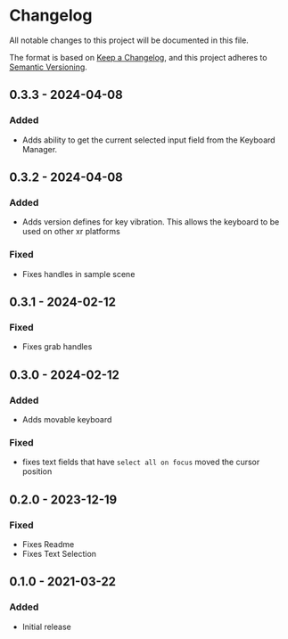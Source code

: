 # Changelog

All notable changes to this project will be documented in this file.

The format is based on [Keep a Changelog](https://keepachangelog.com/en/1.0.0/),
and this project adheres to [Semantic Versioning](https://semver.org/spec/v2.0.0.html).

## 0.3.3 - 2024-04-08

### Added

- Adds ability to get the current selected input field from the Keyboard Manager.

## 0.3.2 - 2024-04-08

### Added

- Adds version defines for key vibration. This allows the keyboard to be used on other xr platforms

### Fixed

- Fixes handles in sample scene


## 0.3.1 - 2024-02-12

### Fixed

- Fixes grab handles

## 0.3.0 - 2024-02-12

### Added

- Adds movable keyboard

### Fixed

- fixes text fields that have `select all on focus` moved the cursor position

## 0.2.0 - 2023-12-19

### Fixed

- Fixes Readme
- Fixes Text Selection

## 0.1.0 - 2021-03-22

### Added

- Initial release